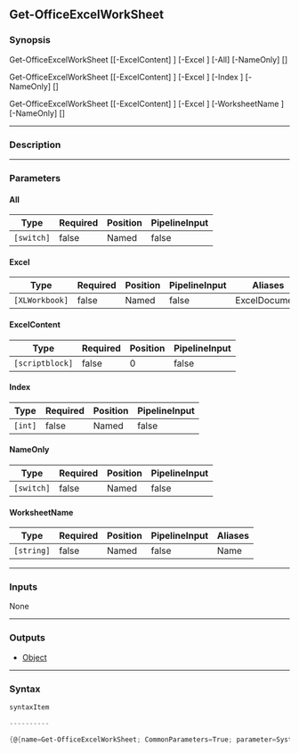 Get-OfficeExcelWorkSheet
------------------------




### Synopsis

Get-OfficeExcelWorkSheet [[-ExcelContent] <scriptblock>] [-Excel <XLWorkbook>] [-All] [-NameOnly] [<CommonParameters>]

Get-OfficeExcelWorkSheet [[-ExcelContent] <scriptblock>] [-Excel <XLWorkbook>] [-Index <int>] [-NameOnly] [<CommonParameters>]

Get-OfficeExcelWorkSheet [[-ExcelContent] <scriptblock>] [-Excel <XLWorkbook>] [-WorksheetName <string>] [-NameOnly] [<CommonParameters>]




---


### Description


---


### Parameters
#### **All**




|Type      |Required|Position|PipelineInput|
|----------|--------|--------|-------------|
|`[switch]`|false   |Named   |false        |



#### **Excel**




|Type          |Required|Position|PipelineInput|Aliases      |
|--------------|--------|--------|-------------|-------------|
|`[XLWorkbook]`|false   |Named   |false        |ExcelDocument|



#### **ExcelContent**




|Type           |Required|Position|PipelineInput|
|---------------|--------|--------|-------------|
|`[scriptblock]`|false   |0       |false        |



#### **Index**




|Type   |Required|Position|PipelineInput|
|-------|--------|--------|-------------|
|`[int]`|false   |Named   |false        |



#### **NameOnly**




|Type      |Required|Position|PipelineInput|
|----------|--------|--------|-------------|
|`[switch]`|false   |Named   |false        |



#### **WorksheetName**




|Type      |Required|Position|PipelineInput|Aliases|
|----------|--------|--------|-------------|-------|
|`[string]`|false   |Named   |false        |Name   |





---


### Inputs
None




---


### Outputs
* [Object](https://learn.microsoft.com/en-us/dotnet/api/System.Object)






---


### Syntax
```PowerShell
syntaxItem
```
```PowerShell
----------
```
```PowerShell
{@{name=Get-OfficeExcelWorkSheet; CommonParameters=True; parameter=System.Object[]}, @{name=Get-OfficeExcelWorkSheet; CommonParameters=True; parameter=System.Object[]}, @{name=Ge…
```
